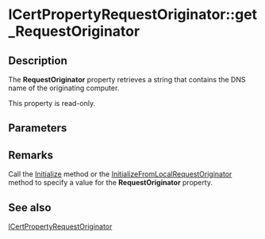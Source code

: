 # ICertPropertyRequestOriginator::get_RequestOriginator

## Description

The **RequestOriginator** property retrieves a string that contains the DNS name of the originating computer.

This property is read-only.

## Parameters

## Remarks

Call the [Initialize](https://learn.microsoft.com/windows/desktop/api/certenroll/nf-certenroll-icertpropertyrequestoriginator-initialize) method or the [InitializeFromLocalRequestOriginator](https://learn.microsoft.com/windows/desktop/api/certenroll/nf-certenroll-icertpropertyrequestoriginator-initializefromlocalrequestoriginator) method to specify a value for the **RequestOriginator** property.

## See also

[ICertPropertyRequestOriginator](https://learn.microsoft.com/windows/desktop/api/certenroll/nn-certenroll-icertpropertyrequestoriginator)